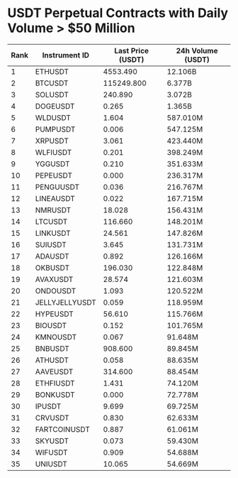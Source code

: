 # USDT Perpetual Contracts with Daily Volume > $50 Million

| Rank | Instrument ID | Last Price (USDT) | 24h Volume (USDT) |
|------|---------------|-------------------|-------------------|
| 1 | ETHUSDT | 4553.490 | 12.106B |
| 2 | BTCUSDT | 115249.800 | 6.377B |
| 3 | SOLUSDT | 240.890 | 3.072B |
| 4 | DOGEUSDT | 0.265 | 1.365B |
| 5 | WLDUSDT | 1.604 | 587.010M |
| 6 | PUMPUSDT | 0.006 | 547.125M |
| 7 | XRPUSDT | 3.061 | 423.440M |
| 8 | WLFIUSDT | 0.201 | 398.249M |
| 9 | YGGUSDT | 0.210 | 351.633M |
| 10 | PEPEUSDT | 0.000 | 236.317M |
| 11 | PENGUUSDT | 0.036 | 216.767M |
| 12 | LINEAUSDT | 0.022 | 167.715M |
| 13 | NMRUSDT | 18.028 | 156.431M |
| 14 | LTCUSDT | 116.660 | 148.201M |
| 15 | LINKUSDT | 24.561 | 147.826M |
| 16 | SUIUSDT | 3.645 | 131.731M |
| 17 | ADAUSDT | 0.892 | 126.166M |
| 18 | OKBUSDT | 196.030 | 122.848M |
| 19 | AVAXUSDT | 28.574 | 121.603M |
| 20 | ONDOUSDT | 1.093 | 120.522M |
| 21 | JELLYJELLYUSDT | 0.059 | 118.959M |
| 22 | HYPEUSDT | 56.610 | 115.766M |
| 23 | BIOUSDT | 0.152 | 101.765M |
| 24 | KMNOUSDT | 0.067 | 91.648M |
| 25 | BNBUSDT | 908.600 | 89.845M |
| 26 | ATHUSDT | 0.058 | 88.635M |
| 27 | AAVEUSDT | 314.600 | 88.454M |
| 28 | ETHFIUSDT | 1.431 | 74.120M |
| 29 | BONKUSDT | 0.000 | 72.778M |
| 30 | IPUSDT | 9.699 | 69.725M |
| 31 | CRVUSDT | 0.830 | 62.633M |
| 32 | FARTCOINUSDT | 0.887 | 61.061M |
| 33 | SKYUSDT | 0.073 | 59.430M |
| 34 | WIFUSDT | 0.909 | 54.688M |
| 35 | UNIUSDT | 10.065 | 54.669M |
